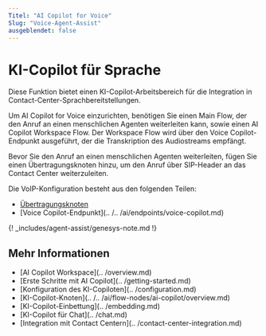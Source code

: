 ```yaml
---
Titel: "AI Copilot for Voice"
Slug: "Voice-Agent-Assist"
ausgeblendet: false
---
```


# KI-Copilot für Sprache

Diese Funktion bietet einen KI-Copilot-Arbeitsbereich für die Integration in Contact-Center-Sprachbereitstellungen.

Um AI Copilot for Voice einzurichten, benötigen Sie einen Main Flow, der den Anruf an einen menschlichen Agenten weiterleiten kann, sowie einen AI Copilot Workspace Flow. Der Workspace Flow wird über den Voice Copilot-Endpunkt ausgeführt, der die Transkription des Audiostreams empfängt.

Bevor Sie den Anruf an einen menschlichen Agenten weiterleiten, fügen Sie einen Übertragungsknoten hinzu, um den Anruf über SIP-Header an das Contact Center weiterzuleiten.

Die VoIP-Konfiguration besteht aus den folgenden Teilen:

- [Übertragungsknoten](transfer-node.md)
- [Voice Copilot-Endpunkt](.. /.. /ai/endpoints/voice-copilot.md)

{! _includes/agent-assist/genesys-note.md !}

## Mehr Informationen

- [AI Copilot Workspace](.. /overview.md)
- [Erste Schritte mit AI Copilot](.. /getting-started.md)
- [Konfiguration des KI-Copiloten](.. /configuration.md)
- [KI-Copilot-Knoten](.. /.. /ai/flow-nodes/ai-copilot/overview.md)
- [KI-Copilot-Einbettung](.. /embedding.md)
- [KI-Copilot für Chat](.. /chat.md)
- [Integration mit Contact Centern](.. /contact-center-integration.md)